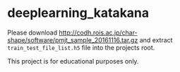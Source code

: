 # deeplearning_katakana

Please download http://codh.rois.ac.jp/char-shape/software/pmjt_sample_20161116.tar.gz and extract
`train_test_file_list.h5` file into the projects root.

This project is for educational purposes only.
